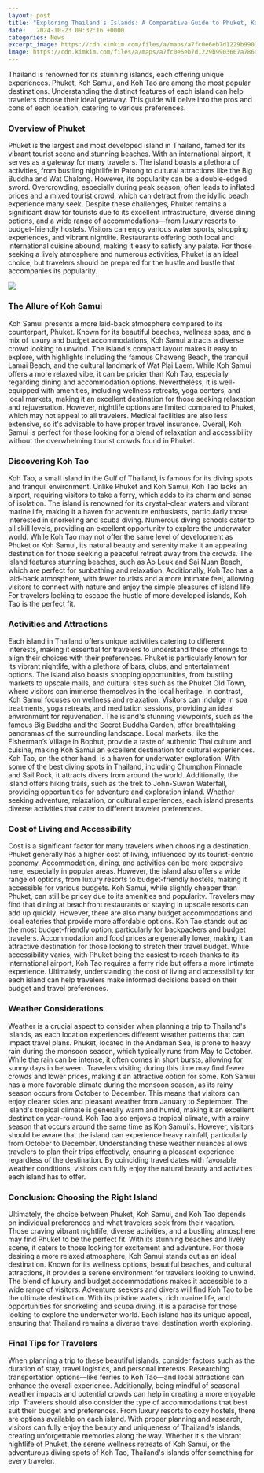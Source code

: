 ```yaml
---
layout: post
title: "Exploring Thailand`s Islands: A Comparative Guide to Phuket, Koh Samui, and Koh Tao"
date:   2024-10-23 09:32:16 +0000
categories: News
excerpt_image: https://cdn.kimkim.com/files/a/maps/a7fc0e6eb7d1229b9903607a786a5bb9b971792e/original-915e04f7336fb62f0cbbed96a80437a5.jpg
image: https://cdn.kimkim.com/files/a/maps/a7fc0e6eb7d1229b9903607a786a5bb9b971792e/original-915e04f7336fb62f0cbbed96a80437a5.jpg
---
```


Thailand is renowned for its stunning islands, each offering unique experiences. Phuket, Koh Samui, and Koh Tao are among the most popular destinations. Understanding the distinct features of each island can help travelers choose their ideal getaway. This guide will delve into the pros and cons of each location, catering to various preferences.
### Overview of Phuket
Phuket is the largest and most developed island in Thailand, famed for its vibrant tourist scene and stunning beaches. With an international airport, it serves as a gateway for many travelers. The island boasts a plethora of activities, from bustling nightlife in Patong to cultural attractions like the Big Buddha and Wat Chalong. However, its popularity can be a double-edged sword. Overcrowding, especially during peak season, often leads to inflated prices and a mixed tourist crowd, which can detract from the idyllic beach experience many seek.
Despite these challenges, Phuket remains a significant draw for tourists due to its excellent infrastructure, diverse dining options, and a wide range of accommodations—from luxury resorts to budget-friendly hostels. Visitors can enjoy various water sports, shopping experiences, and vibrant nightlife. Restaurants offering both local and international cuisine abound, making it easy to satisfy any palate. For those seeking a lively atmosphere and numerous activities, Phuket is an ideal choice, but travelers should be prepared for the hustle and bustle that accompanies its popularity.

![](https://cdn.kimkim.com/files/a/maps/a7fc0e6eb7d1229b9903607a786a5bb9b971792e/original-915e04f7336fb62f0cbbed96a80437a5.jpg)
### The Allure of Koh Samui
Koh Samui presents a more laid-back atmosphere compared to its counterpart, Phuket. Known for its beautiful beaches, wellness spas, and a mix of luxury and budget accommodations, Koh Samui attracts a diverse crowd looking to unwind. The island's compact layout makes it easy to explore, with highlights including the famous Chaweng Beach, the tranquil Lamai Beach, and the cultural landmark of Wat Plai Laem.
While Koh Samui offers a more relaxed vibe, it can be pricier than Koh Tao, especially regarding dining and accommodation options. Nevertheless, it is well-equipped with amenities, including wellness retreats, yoga centers, and local markets, making it an excellent destination for those seeking relaxation and rejuvenation. However, nightlife options are limited compared to Phuket, which may not appeal to all travelers. Medical facilities are also less extensive, so it's advisable to have proper travel insurance. Overall, Koh Samui is perfect for those looking for a blend of relaxation and accessibility without the overwhelming tourist crowds found in Phuket.
### Discovering Koh Tao
Koh Tao, a small island in the Gulf of Thailand, is famous for its diving spots and tranquil environment. Unlike Phuket and Koh Samui, Koh Tao lacks an airport, requiring visitors to take a ferry, which adds to its charm and sense of isolation. The island is renowned for its crystal-clear waters and vibrant marine life, making it a haven for adventure enthusiasts, particularly those interested in snorkeling and scuba diving. Numerous diving schools cater to all skill levels, providing an excellent opportunity to explore the underwater world.
While Koh Tao may not offer the same level of development as Phuket or Koh Samui, its natural beauty and serenity make it an appealing destination for those seeking a peaceful retreat away from the crowds. The island features stunning beaches, such as Ao Leuk and Sai Nuan Beach, which are perfect for sunbathing and relaxation. Additionally, Koh Tao has a laid-back atmosphere, with fewer tourists and a more intimate feel, allowing visitors to connect with nature and enjoy the simple pleasures of island life. For travelers looking to escape the hustle of more developed islands, Koh Tao is the perfect fit.
### Activities and Attractions
Each island in Thailand offers unique activities catering to different interests, making it essential for travelers to understand these offerings to align their choices with their preferences. Phuket is particularly known for its vibrant nightlife, with a plethora of bars, clubs, and entertainment options. The island also boasts shopping opportunities, from bustling markets to upscale malls, and cultural sites such as the Phuket Old Town, where visitors can immerse themselves in the local heritage.
In contrast, Koh Samui focuses on wellness and relaxation. Visitors can indulge in spa treatments, yoga retreats, and meditation sessions, providing an ideal environment for rejuvenation. The island's stunning viewpoints, such as the famous Big Buddha and the Secret Buddha Garden, offer breathtaking panoramas of the surrounding landscape. Local markets, like the Fisherman’s Village in Bophut, provide a taste of authentic Thai culture and cuisine, making Koh Samui an excellent destination for cultural experiences.
Koh Tao, on the other hand, is a haven for underwater exploration. With some of the best diving spots in Thailand, including Chumphon Pinnacle and Sail Rock, it attracts divers from around the world. Additionally, the island offers hiking trails, such as the trek to John-Suwan Waterfall, providing opportunities for adventure and exploration inland. Whether seeking adventure, relaxation, or cultural experiences, each island presents diverse activities that cater to different traveler preferences.
### Cost of Living and Accessibility
Cost is a significant factor for many travelers when choosing a destination. Phuket generally has a higher cost of living, influenced by its tourist-centric economy. Accommodation, dining, and activities can be more expensive here, especially in popular areas. However, the island also offers a wide range of options, from luxury resorts to budget-friendly hostels, making it accessible for various budgets.
Koh Samui, while slightly cheaper than Phuket, can still be pricey due to its amenities and popularity. Travelers may find that dining at beachfront restaurants or staying in upscale resorts can add up quickly. However, there are also many budget accommodations and local eateries that provide more affordable options.
Koh Tao stands out as the most budget-friendly option, particularly for backpackers and budget travelers. Accommodation and food prices are generally lower, making it an attractive destination for those looking to stretch their travel budget. While accessibility varies, with Phuket being the easiest to reach thanks to its international airport, Koh Tao requires a ferry ride but offers a more intimate experience. Ultimately, understanding the cost of living and accessibility for each island can help travelers make informed decisions based on their budget and travel preferences.
### Weather Considerations
Weather is a crucial aspect to consider when planning a trip to Thailand's islands, as each location experiences different weather patterns that can impact travel plans. Phuket, located in the Andaman Sea, is prone to heavy rain during the monsoon season, which typically runs from May to October. While the rain can be intense, it often comes in short bursts, allowing for sunny days in between. Travelers visiting during this time may find fewer crowds and lower prices, making it an attractive option for some.
Koh Samui has a more favorable climate during the monsoon season, as its rainy season occurs from October to December. This means that visitors can enjoy clearer skies and pleasant weather from January to September. The island's tropical climate is generally warm and humid, making it an excellent destination year-round.
Koh Tao also enjoys a tropical climate, with a rainy season that occurs around the same time as Koh Samui's. However, visitors should be aware that the island can experience heavy rainfall, particularly from October to December. Understanding these weather nuances allows travelers to plan their trips effectively, ensuring a pleasant experience regardless of the destination. By coinciding travel dates with favorable weather conditions, visitors can fully enjoy the natural beauty and activities each island has to offer.
### Conclusion: Choosing the Right Island
Ultimately, the choice between Phuket, Koh Samui, and Koh Tao depends on individual preferences and what travelers seek from their vacation. Those craving vibrant nightlife, diverse activities, and a bustling atmosphere may find Phuket to be the perfect fit. With its stunning beaches and lively scene, it caters to those looking for excitement and adventure.
For those desiring a more relaxed atmosphere, Koh Samui stands out as an ideal destination. Known for its wellness options, beautiful beaches, and cultural attractions, it provides a serene environment for travelers looking to unwind. The blend of luxury and budget accommodations makes it accessible to a wide range of visitors.
Adventure seekers and divers will find Koh Tao to be the ultimate destination. With its pristine waters, rich marine life, and opportunities for snorkeling and scuba diving, it is a paradise for those looking to explore the underwater world. Each island has its unique appeal, ensuring that Thailand remains a diverse travel destination worth exploring.
### Final Tips for Travelers
When planning a trip to these beautiful islands, consider factors such as the duration of stay, travel logistics, and personal interests. Researching transportation options—like ferries to Koh Tao—and local attractions can enhance the overall experience. Additionally, being mindful of seasonal weather impacts and potential crowds can help in creating a more enjoyable trip.
Travelers should also consider the type of accommodations that best suit their budget and preferences. From luxury resorts to cozy hostels, there are options available on each island. With proper planning and research, visitors can fully enjoy the beauty and uniqueness of Thailand's islands, creating unforgettable memories along the way. Whether it's the vibrant nightlife of Phuket, the serene wellness retreats of Koh Samui, or the adventurous diving spots of Koh Tao, Thailand's islands offer something for every traveler.